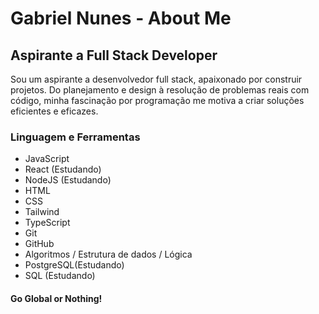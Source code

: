 <body>
    <div class="container">
        <h1>Gabriel Nunes - About Me</h1>
        <h2>Aspirante a Full Stack Developer</h2>
        <p>Sou um aspirante a desenvolvedor full stack, apaixonado por construir projetos. Do planejamento e design à resolução de problemas reais com código, minha fascinação por programação me motiva a criar soluções eficientes e eficazes.</p>
    </div>
    <div>
      <h3>Linguagem e Ferramentas</h3>
      <ul>
        <li>JavaScript</li>
        <li>React (Estudando)</li>
        <li>NodeJS (Estudando)</li>
        <li>HTML</li>
        <li>CSS</li>
        <li>Tailwind</li>
        <li>TypeScript</li>
        <li>Git</li>
        <li>GitHub</li>
        <li>Algoritmos / Estrutura de dados / Lógica</li>
        <li>PostgreSQL(Estudando)</li>
        <li>SQL (Estudando)</li>
      </ul>
    </div>
  <div>
    <h4>Go Global or Nothing!</h4>
  </div>
</body>
